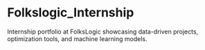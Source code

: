 # Folkslogic_Internship
Internship portfolio at FolksLogic showcasing data-driven projects, optimization tools, and machine learning models.
